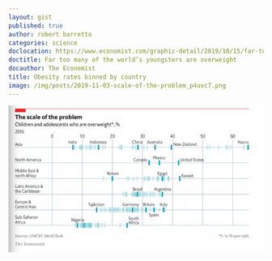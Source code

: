 ```yaml
---
layout: gist
published: true
author: robert barretto
categories: science
doclocation: https://www.economist.com/graphic-detail/2019/10/15/far-too-many-of-the-worlds-youngsters-are-overweight?cid1=cust/dailypicks1/n/bl/n/20191015n/owned/n/n/dailypicks1/n/n/NA/325839/n
doctitle: Far too many of the world’s youngsters are overweight
docauthor: The Economist
title: Obesity rates binned by country
image: /img/posts/2019-11-03-scale-of-the-problem_p4uvc7.png
---
```

![Obesity Scale](/img/posts/2019-11-03-scale-of-the-problem_p4uvc7.png)